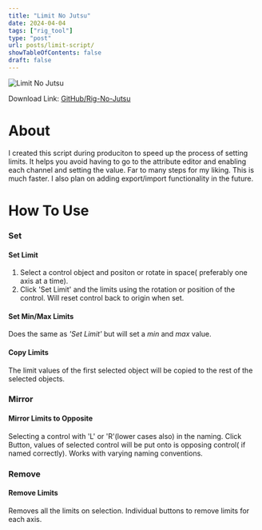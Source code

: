 ```yaml
---
title: "Limit No Jutsu"
date: 2024-04-04
tags: ["rig_tool"]
type: "post"
url: posts/limit-script/
showTableOfContents: false
draft: false
---
```


![Limit No Jutsu](/images/limitNoJutsu_script.jpg)

Download Link: [GitHub/Rig-No-Jutsu](https://github.com/shinobi3D/Rig-No-Jutsu)

# About
I created this script during produciton to speed up the process of setting limits. It helps you avoid having to go to the attribute editor and enabling each channel and setting the value. Far to many steps for my liking. This is much faster.
I also plan on adding export/import functionality in the future.

# How To Use
### Set
#### Set Limit
1) Select a control object and positon or rotate in space( preferably one axis at a time). 
2) Click 'Set Limit' and the limits using the rotation or position of the control. Will reset control back to origin when set.
#### Set Min/Max Limits
Does the same as *'Set Limit'* but will set a *min* and *max* value.
#### Copy Limits
The limit values of the first selected object will be copied to the rest of the selected objects.
### Mirror
#### Mirror Limits to Opposite
Selecting a control with 'L' or 'R'(lower cases also) in the naming. Click Button, values of selected control will be put onto is opposing control( if named correctly). Works with varying naming conventions.
### Remove
#### Remove Limits
Removes all the limits on selection.
Individual buttons to remove limits for each axis.




